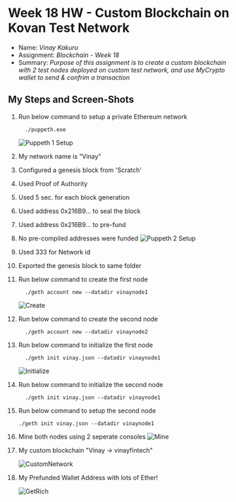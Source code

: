 # Week 18 HW - Custom Blockchain on Kovan Test Network

* Name: *Vinay Kakuru*
* Assignment: *Blockchain - Week 18*
* Summary: *Purpose of this assignment is to create a custom blockchain with 2 test nodes deployed on custom test network, and use MyCrypto wallet to send & confrim a transaction*

## My Steps and Screen-Shots

1) Run below command to setup a private Ethereum network
    ```
      ./puppeth.exe
    ```
    ![Puppeth 1 Setup](./Step1.png)

2) My network name is "Vinay"
3) Configured a genesis block from 'Scratch'
4) Used Proof of Authority
5) Used 5 sec. for each block generation
6) Used address 0x216B9... to seal the block
7) Used address 0x216B9... to pre-fund
8) No pre-compiled addresses were funded
    ![Puppeth 2 Setup](./Step2.png)
9) Used 333 for Network id
10) Exported the genesis block to same folder
11) Run below command to create the first node 
    ```
      ./geth account new --datadir vinaynode1
    ```
    ![Create](./SetupNodes.png)
12) Run below command to create the second node
    ```
      ./geth account new --datadir vinaynode2
    ```
11) Run below command to initialize the first node 
    ```
      ./geth init vinay.json --datadir vinaynode1
    ```
    ![Initialize](./InitializeNodes.png)
12) Run below command to initialize the second node
    ```
      ./geth init vinay.json --datadir vinaynode1
    ```
13) Run below command to setup the second node
    ```
    ./geth init vinay.json --datadir vinaynode1
    ```
14) Mine both nodes using 2 seperate consoles
    ![Mine](./MineNode1AndNode2.png)

15) My custom blockchain "Vinay -> vinayfintech"

    ![CustomNetwork](./CustomNetwork.png)

16) My Prefunded Wallet Address with lots of Ether!

    ![GetRich](./PrefundedEther.png)